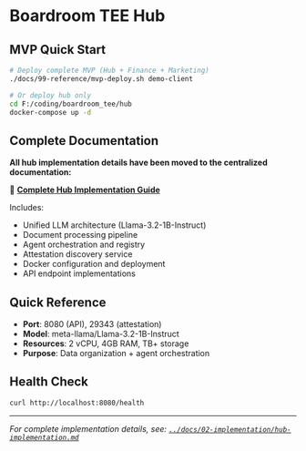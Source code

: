 # Boardroom TEE Hub

## MVP Quick Start
```bash
# Deploy complete MVP (Hub + Finance + Marketing)
./docs/99-reference/mvp-deploy.sh demo-client

# Or deploy hub only
cd F:/coding/boardroom_tee/hub
docker-compose up -d
```

## Complete Documentation
**All hub implementation details have been moved to the centralized documentation:**

📖 **[Complete Hub Implementation Guide](../docs/02-implementation/hub-implementation.md)**

Includes:
- Unified LLM architecture (Llama-3.2-1B-Instruct)
- Document processing pipeline
- Agent orchestration and registry
- Attestation discovery service
- Docker configuration and deployment
- API endpoint implementations

## Quick Reference
- **Port**: 8080 (API), 29343 (attestation)
- **Model**: meta-llama/Llama-3.2-1B-Instruct
- **Resources**: 2 vCPU, 4GB RAM, TB+ storage
- **Purpose**: Data organization + agent orchestration

## Health Check
```bash
curl http://localhost:8080/health
```

---
*For complete implementation details, see: [`../docs/02-implementation/hub-implementation.md`](../docs/02-implementation/hub-implementation.md)*